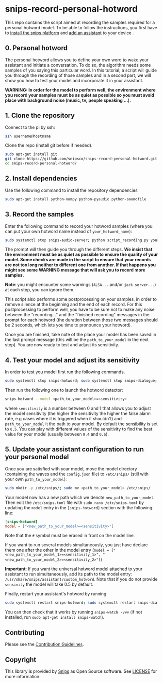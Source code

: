 # snips-record-personal-hotword

This repo contains the script aimed at recording the samples required for a personal hotword model. To be able to follow the instructions, you first have to [install the snips platform](https://snips.gitbook.io/documentation/installing-snips) and [add an assistant](https://snips.gitbook.io/documentation/console/first-steps) to your device .

## 0. Personal hotword
The personal hotword allows you to define your own word to wake your assistant and initiate a conversation. To do so, the algorithm needs some samples of you saying this particular word. In this tutorial, a script will guide you through the recording of those samples and in a second part, we will show you how to test your model and incorporate it in your assistant.

**WARNING: In order for the model to perform well, the environment where you record your samples must be as quiet as possible so you must avoid place with background noise (music, tv, people speaking ...).**

## 1. Clone the repository

Connect to the pi by ssh:

```bash
ssh username@hostname
```

Clone the repo (install git before if needed).

```bash
sudo apt-get install git
git clone https://github.com/snipsco/snips-record-personal-hotword.git
cd snips-record-personal-hotword/
```

## 2. Install dependencies
Use the following command to install the repository dependencies

```bash
sudo apt-get install python-numpy python-pyaudio python-soundfile
```

## 3. Record the samples

Enter the following command to record your hotword samples (where you can put your own hotword name instead of `your_hotword_name`):

```bash
sudo systemctl stop snips-audio-server; python script_recording.py your_hotword_name
```
 
The prompt will then guide you through the different steps. **We insist that the environment must 
be as quiet as possible to ensure the quality of your model. Some checks are made in the script to ensure that your records are not too long neither to different one from another. If that happens you might see some WARNING message that will ask you to record more samples.**

**Note**: you might encounter some warnings (`ALSA...` and/or `jack server...`) at each step, you can ignore them.

This script also performs some postprocessing on your samples, in order to remove silence at the beginning and the end of each record. 
For this postprocessing to perform well, you have to be sure not to make any noise between the 
"recording..." and the "finished recording" messages in the prompt for each hotword (the duration between those two messages should be 2 seconds, 
which lets you time to pronounce your hotword). 

Once you are finished, take note of the place your model has been saved in the last prompt message (this will be the `path_to_your_model` in the next step). You are now ready to test and adjust its sensitivity.

## 4. Test your model and adjust its sensitivity

In order to test you model first run the following commands.

```bash
sudo systemctl stop snips-hotword; sudo systemctl stop snips-dialogue; sudo systemctl start snips-audio-server;
```

Then run the following one to launch the hotword detector:

```bash
snips-hotword --model <path_to_your_model>=<sensitivity>
```


where `sensitivity` is a number between 0 and 1 that allows you to adjust the model sensitivity (the higher the sensitivity the higher the false alarm rate, e.g cases where it is triggered when it shouldn't) and `path_to_your_model` it the path to your model. By default the sensibility is set to `0.5`. You can play with different values of the sensitivity to find the best value for your model (usually between `0.4` and `0.6`).

## 5. Update your assistant configuration to run your personal model

Once you are satisfied with your model, move the model directory (containing the waves and the `config.json` file) to `/etc/snips/` (still with your own `path_to_your_model`):

```bash
sudo mkdir -p /etc/snips/; sudo mv <path_to_your_model> /etc/snips/
```

Your model now has a new path which we denote `new_path_to_your_model`. Then edit the `/etc/snips.toml` file  with `sudo nano /etc/snips.toml` by updating the `model` entry in the `[snips-hotword]` section with the following line:

```toml
[snips-hotword]
model = ["<new_path_to_your_model>=<sensitivity>"]
```

Note that the `#` symbol must be erased in front on the model line.


 If you want to run several models simultaneously, you just have declare them one after the other in the model entry (`model = ["<new_path_to_your_model_1>=<sensitivity_1>", "<new_path_to_your_model_2>=<sensitivity_2>"]`)


**Important**: If you want the universal hotword model attached to your assistant to run simultaneously, add its path to the model entry: `/usr/share/snips/assistant/custom_hotword`.
Note that if you do not provide `sensivity` the model will take 0.5 by default.

Finally, restart your assistant's hotword by running:

```bash
sudo systemctl restart snips-hotword; sudo systemctl restart snips-dialogue
```
 You can then check that it works by running ```snips-watch -vvv``` (if not installed, run ```sudo apt-get install snips-watch```).
 
 
## Contributing

Please see the [Contribution Guidelines](https://github.com/snipsco/snips-record-personal-hotword/blob/master/CONTRIBUTING.md).

## Copyright

This library is provided by [Snips](https://www.snips.ai) as Open Source software. See [LICENSE](https://github.com/snipsco/snips-record-personal-hotword/blob/master/LICENSE) for more information.
